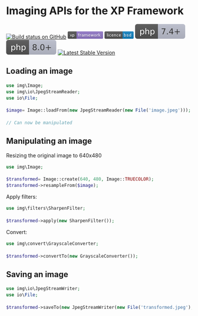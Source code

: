 Imaging APIs for the XP Framework
========================================================================

[![Build status on GitHub](https://github.com/xp-framework/imaging/workflows/Tests/badge.svg)](https://github.com/xp-framework/imaging/actions)
[![XP Framework Module](https://raw.githubusercontent.com/xp-framework/web/master/static/xp-framework-badge.png)](https://github.com/xp-framework/core)
[![BSD Licence](https://raw.githubusercontent.com/xp-framework/web/master/static/licence-bsd.png)](https://github.com/xp-framework/core/blob/master/LICENCE.md)
[![Requires PHP 7.4+](https://raw.githubusercontent.com/xp-framework/web/master/static/php-7_4plus.svg)](http://php.net/)
[![Supports PHP 8.0+](https://raw.githubusercontent.com/xp-framework/web/master/static/php-8_0plus.svg)](http://php.net/)
[![Latest Stable Version](https://poser.pugx.org/xp-framework/imaging/version.svg)](https://packagist.org/packages/xp-framework/imaging)

Loading an image
----------------

```php
use img\Image;
use img\io\JpegStreamReader;
use io\File;

$image= Image::loadFrom(new JpegStreamReader(new File('image.jpeg')));

// Can now be manipulated
```

Manipulating an image
---------------------

Resizing the original image to 640x480

```php
use img\Image;

$transformed= Image::create(640, 480, Image::TRUECOLOR);
$transformed->resampleFrom($image);
```

Apply filters:

```php
use img\filters\SharpenFilter;

$transformed->apply(new SharpenFilter());
```

Convert:

```php
use img\convert\GrayscaleConverter;

$transformed->convertTo(new GrayscaleConverter());
```

Saving an image
---------------

```php
use img\io\JpegStreamWriter;
use io\File;

$transformed->saveTo(new JpegStreamWriter(new File('transformed.jpeg'), 100));
```
